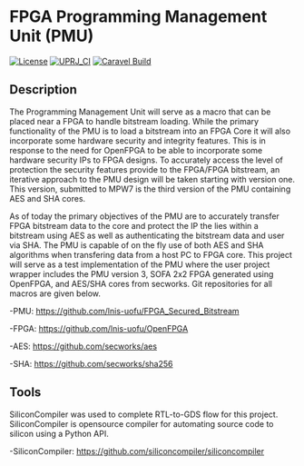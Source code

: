 # FPGA Programming Management Unit (PMU)

[![License](https://img.shields.io/badge/License-Apache%202.0-blue.svg)](https://opensource.org/licenses/Apache-2.0) [![UPRJ_CI](https://github.com/efabless/caravel_project_example/actions/workflows/user_project_ci.yml/badge.svg)](https://github.com/efabless/caravel_project_example/actions/workflows/user_project_ci.yml) [![Caravel Build](https://github.com/efabless/caravel_project_example/actions/workflows/caravel_build.yml/badge.svg)](https://github.com/efabless/caravel_project_example/actions/workflows/caravel_build.yml)

## Description

The Programming Management Unit will serve as a macro that can be placed near a FPGA to handle bitstream loading.
While the primary functionality of the PMU is to load a bitstream into an FPGA Core it will also incorporate some hardware security and integrity features.
This is in response to the need for OpenFPGA to be able to incorporate some hardware security IPs to FPGA designs.
To accurately access the level of protection the security features provide to the FPGA/FPGA bitstream, an iterative approach to the PMU design will be taken starting with version one. This version, submitted to MPW7 is the third version of the PMU containing AES and SHA cores.

As of today the primary objectives of the PMU are to accurately transfer FPGA bitstream data to the core and protect the IP the lies within a bitstream using AES as well as authenticating the bitstream data and user via SHA. The PMU is capable of on the fly use of both AES and SHA algorithms when transfering data from a host PC to FPGA core. This project will serve as a test implementation of the PMU where the user project wrapper includes the PMU version 3, SOFA 2x2 FPGA generated using OpenFPGA, and AES/SHA cores from secworks. Git repositories for all macros are given below.


-PMU:  https://github.com/lnis-uofu/FPGA_Secured_Bitstream

-FPGA: https://github.com/lnis-uofu/OpenFPGA

-AES:  https://github.com/secworks/aes

-SHA:  https://github.com/secworks/sha256


## Tools

SiliconCompiler was used to complete RTL-to-GDS flow for this project. SiliconCompiler is opensource compiler for automating source code to silicon using a Python API. 

-SiliconCompiler: https://github.com/siliconcompiler/siliconcompiler
